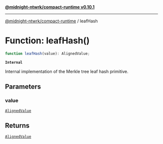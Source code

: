 [**@midnight-ntwrk/compact-runtime v0.10.1**](../README.md)

***

[@midnight-ntwrk/compact-runtime](../globals.md) / leafHash

# Function: leafHash()

```ts
function leafHash(value): AlignedValue;
```

**`Internal`**

Internal implementation of the Merkle tree leaf hash primitive.

## Parameters

### value

[`AlignedValue`](../type-aliases/AlignedValue.md)

## Returns

[`AlignedValue`](../type-aliases/AlignedValue.md)
